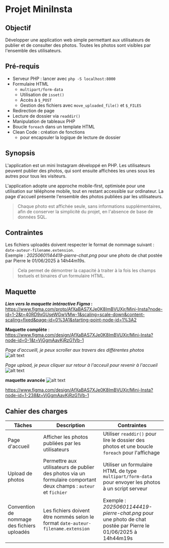 # Projet MiniInsta

## Objectif
Développer une application web simple permettant aux utilisateurs de publier et de consulter des photos. Toutes les photos sont visibles par l'ensemble des utilisateurs.

## Pré-requis
- Serveur PHP : lancer avec `php -S localhost:8000`
- Formulaire HTML
    - `multipart/form-data`
    - Utilisation de `isset()`
    - Accès à `$_POST`
    - Gestion des fichiers avec `move_uploaded_file()` et `$_FILES`
- Redirection de page
- Lecture de dossier via `readdir()`
- Manipulation de tableaux PHP
- Boucle `foreach` dans un template HTML
- Clean Code : création de fonctions
    - pour encapsuler la logique de lecture de dossier

## Synopsis
L'application est un mini Instagram développé en PHP. Les utilisateurs peuvent publier des photos, qui sont ensuite affichées les unes sous les autres pour tous les visiteurs.

L'application adopte une approche mobile-first, optimisée pour une utilisation sur téléphone mobile, tout en restant accessible sur ordinateur.
La page d'accueil présente l'ensemble des photos publiées par les utilisateurs.

> Chaque photo est affichée seule, sans informations supplémentaires, afin de conserver la simplicité du projet, en l'absence de base de données SQL.

## Contraintes
Les fichiers uploadés doivent respecter le format de nommage suivant : `date-auteur-filename.extension`.  
Exemple : *20250601144419-pierre-chat.png* pour une photo de chat postée par Pierre le 01/06/2025 à 14h44m19s.
> Cela permet de démontrer la capacité à traiter à la fois les champs textuels et binaires d'un formulaire HTML.

## Maquette
***Lien vers la maquette intéractive Figma* :**
https://www.figma.com/proto/AfXaBAS7XJe0K8ImBVUXjr/Mini-Insta?node-id=1-2&t=40RD9xGUseWGwVMw-1&scaling=scale-down&content-scaling=fixed&page-id=0%3A1&starting-point-node-id=1%3A2

**Maquette complète** : https://www.figma.com/design/AfXaBAS7XJe0K8ImBVUXjr/Mini-Insta?node-id=0-1&t=VjGgmAavKjRzG1Vb-1

*Page d'accueill, je peux scroller aux travers des différentes photos*
![alt text](image.png)


*Page upload, je peux cliquer sur retour à l'acceuil pour revenir à l'accueil*
![alt text](image-1.png)

**maquette avancée**
![alt text](image-2.png)

https://www.figma.com/design/AfXaBAS7XJe0K8ImBVUXjr/Mini-Insta?node-id=1-238&t=VjGgmAavKjRzG1Vb-1

## Cahier des charges
| Tâches | Description | Contraintes |
|--------|-------------|-------------|
| Page d'accueil | Afficher les photos publiées par les utilisateurs | Utiliser `readdir()` pour lire le dossier des photos et une boucle `foreach` pour l'affichage |
| Upload de photos | Permettre aux utilisateurs de publier des photos via un formulaire comportant deux champs : `auteur` et `fichier` | Utiliser un formulaire HTML de type `multipart/form-data` pour envoyer les photos à un script serveur |
| Convention de nommage des fichiers uploadés | Les fichiers doivent être nommés selon le format `date-auteur-filename.extension` | Exemple : *20250601144419-pierre-chat.png* pour une photo de chat postée par Pierre le 01/06/2025 à 14h44m19s |

